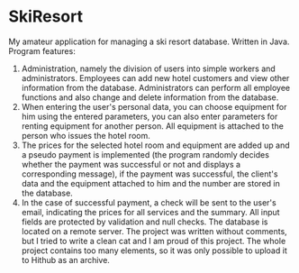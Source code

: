 # SkiResort
My amateur application for managing a ski resort database. Written in Java.
Program features:
1) Administration, namely the division of users into simple workers and administrators.
Employees can add new hotel customers and view other information from the database.
Administrators can perform all employee functions and also change and delete information from the database.
2) When entering the user's personal data, you can choose equipment for him using the entered parameters, you can also enter parameters for renting equipment for another person. All equipment is attached to the person who issues the hotel room.
3) The prices for the selected hotel room and equipment are added up and a pseudo payment is implemented (the program randomly decides whether the payment was successful or not and displays a corresponding message), if the payment was successful, the client's data and the equipment attached to him and the number are stored in the database.
4) In the case of successful payment, a check will be sent to the user's email, indicating the prices for all services and the summary.
All input fields are protected by validation and null checks.
The database is located on a remote server.
The project was written without comments, but I tried to write a clean cat and I am proud of this project.
The whole project contains too many elements, so it was only possible to upload it to Hithub as an archive.
